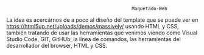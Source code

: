                                                   Maquetado-Web              
La idea es acercárnos de a poco al diseño del template que se puede ver en https://html5up.net/uploads/demos/massively/ usando HTML y CSS, también tratando de usar las herramientas que venimos viendo como Visual Studio Code, GIT, GitHUb, la linea de comandos, las herramientas del desarrollador del browser, HTML y CSS.
